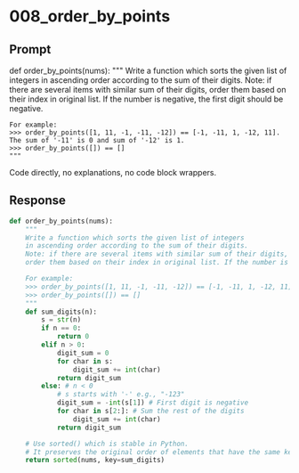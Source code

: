 # 008_order_by_points

## Prompt

def order_by_points(nums):
    """
    Write a function which sorts the given list of integers
    in ascending order according to the sum of their digits.
    Note: if there are several items with similar sum of their digits,
    order them based on their index in original list. If the number is negative, the first digit should be negative.

    For example:
    >>> order_by_points([1, 11, -1, -11, -12]) == [-1, -11, 1, -12, 11]. The sum of '-11' is 0 and sum of '-12' is 1.
    >>> order_by_points([]) == []
    """

Code directly, no explanations, no code block wrappers.

## Response

```python
def order_by_points(nums):
    """
    Write a function which sorts the given list of integers
    in ascending order according to the sum of their digits.
    Note: if there are several items with similar sum of their digits,
    order them based on their index in original list. If the number is negative, the first digit should be negative.

    For example:
    >>> order_by_points([1, 11, -1, -11, -12]) == [-1, -11, 1, -12, 11]. The sum of '-11' is 0 and sum of '-12' is 1.
    >>> order_by_points([]) == []
    """
    def sum_digits(n):
        s = str(n)
        if n == 0:
            return 0
        elif n > 0:
            digit_sum = 0
            for char in s:
                digit_sum += int(char)
            return digit_sum
        else: # n < 0
            # s starts with '-' e.g., "-123"
            digit_sum = -int(s[1]) # First digit is negative
            for char in s[2:]: # Sum the rest of the digits
                digit_sum += int(char)
            return digit_sum

    # Use sorted() which is stable in Python.
    # It preserves the original order of elements that have the same key.
    return sorted(nums, key=sum_digits)
```

